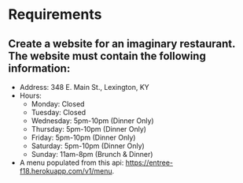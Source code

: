 # Requirements

## Create a website for an imaginary restaurant.  The website must contain the following information:

  * Address: 348 E. Main St., Lexington, KY
  * Hours:
    * Monday: Closed
    * Tuesday: Closed
    * Wednesday: 5pm-10pm (Dinner Only)
    * Thursday: 5pm-10pm (Dinner Only)
    * Friday: 5pm-10pm (Dinner Only)
    * Saturday: 5pm-10pm (Dinner Only)
    * Sunday: 11am-8pm (Brunch & Dinner)
  * A menu populated from this api: https://entree-f18.herokuapp.com/v1/menu.
